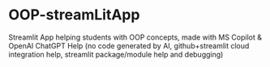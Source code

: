 # OOP-streamLitApp
Streamlit App helping students with OOP concepts, made with MS Copilot & OpenAI ChatGPT Help (no code generated by AI, github+streamlit cloud integration help, streamlit package/module help and debugging)
